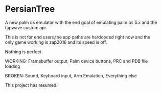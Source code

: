 # PersianTree
A new palm os emulator with the end goal of emulating palm os 5.x and the tapwave custom api.

This is not for end users,the app paths are hardcoded right now and the only game working is zap2016 and its speed is off.

Nothing is perfect.

WORKING:
Framebuffer output,
Palm device buttons,
PRC and PDB file loading

BROKEN:
Sound,
Keyboard input,
Arm Emulation,
Everything else

This project has resumed!
